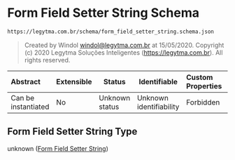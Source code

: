 # Form Field Setter String Schema

```txt
https://legytma.com.br/schema/form_field_setter_string.schema.json
```




> Created by Windol [windol@legytma.com.br](mailto:windol@legytma.com.br) at 15/05/2020.
> Copyright (c) 2020 Legytma Soluções Inteligentes (<https://legytma.com.br>). All rights reserved.
>

| Abstract            | Extensible | Status         | Identifiable            | Custom Properties | Additional Properties | Access Restrictions | Defined In                                                                                                    |
| :------------------ | ---------- | -------------- | ----------------------- | :---------------- | --------------------- | ------------------- | ------------------------------------------------------------------------------------------------------------- |
| Can be instantiated | No         | Unknown status | Unknown identifiability | Forbidden         | Allowed               | none                | [form_field_setter_string.schema.json](../schema/form_field_setter_string.schema.json "open original schema") |

## Form Field Setter String Type

unknown ([Form Field Setter String](form_field_setter_string.md))

